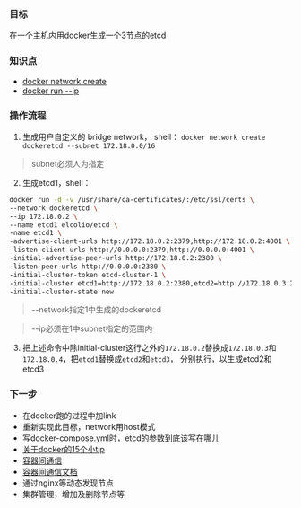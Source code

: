 ### 目标
在一个主机内用docker生成一个3节点的etcd
### 知识点
- [docker network create](../coreos/docker/network.md#create)
- [docker run --ip](../coreos/docker/run.md#指定ip)
### 操作流程
1. 生成用户自定义的 bridge network，
shell： `docker network create dockeretcd --subnet 172.18.0.0/16` 
> subnet必须人为指定
2. 生成etcd1，shell：
```sh
docker run -d -v /usr/share/ca-certificates/:/etc/ssl/certs \
--network dockeretcd \
--ip 172.18.0.2 \
--name etcd1 elcolio/etcd \
-name etcd1 \
-advertise-client-urls http://172.18.0.2:2379,http://172.18.0.2:4001 \
-listen-client-urls http://0.0.0.0:2379,http://0.0.0.0:4001 \
-initial-advertise-peer-urls http://172.18.0.2:2380 \
-listen-peer-urls http://0.0.0.0:2380 \
-initial-cluster-token etcd-cluster-1 \
-initial-cluster etcd1=http://172.18.0.2:2380,etcd2=http://172.18.0.3:2380,etcd3=http://172.18.0.4:2380 \
-initial-cluster-state new
``` 
> --network指定1中生成的dockeretcd

> --ip必须在1中subnet指定的范围内
3. 把上述命令中除initial-cluster这行之外的`172.18.0.2`替换成`172.18.0.3`和`172.18.0.4`，把`etcd1`替换成`etcd2`和`etcd3`，
分别执行，以生成etcd2和etcd3
### 下一步
- 在docker跑的过程中加link
- 重新实现此目标，network用host模式
- 写docker-compose.yml时，etcd的参数到底该写在哪儿
- [关于docker的15个小tip](http://www.cnblogs.com/elnino/p/3899136.html)
- [容器间通信](https://docs.docker.com/engine/userguide/networking/default_network/container-communication/)
- [容器间通信文档](https://yeasy.gitbooks.io/docker_practice/content/advanced_network/port_mapping.html)
- 通过nginx等动态发现节点
- 集群管理，增加及删除节点等
